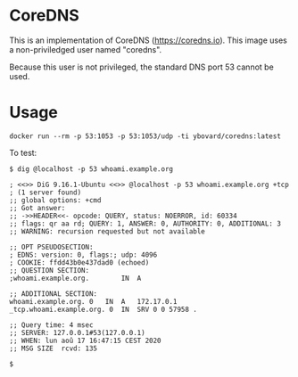 # CoreDNS

This is an implementation of CoreDNS (https://coredns.io). This image uses a non-priviledged user named "coredns".

Because this user is not privileged, the standard DNS port 53 cannot be used.

# Usage
```
docker run --rm -p 53:1053 -p 53:1053/udp -ti ybovard/coredns:latest
```

To test:

```
$ dig @localhost -p 53 whoami.example.org

; <<>> DiG 9.16.1-Ubuntu <<>> @localhost -p 53 whoami.example.org +tcp
; (1 server found)
;; global options: +cmd
;; Got answer:
;; ->>HEADER<<- opcode: QUERY, status: NOERROR, id: 60334
;; flags: qr aa rd; QUERY: 1, ANSWER: 0, AUTHORITY: 0, ADDITIONAL: 3
;; WARNING: recursion requested but not available

;; OPT PSEUDOSECTION:
; EDNS: version: 0, flags:; udp: 4096
; COOKIE: ffdd43b0e437dad0 (echoed)
;; QUESTION SECTION:
;whoami.example.org.		IN	A

;; ADDITIONAL SECTION:
whoami.example.org.	0	IN	A	172.17.0.1
_tcp.whoami.example.org. 0	IN	SRV	0 0 57958 .

;; Query time: 4 msec
;; SERVER: 127.0.0.1#53(127.0.0.1)
;; WHEN: lun aoû 17 16:47:15 CEST 2020
;; MSG SIZE  rcvd: 135

$
```

